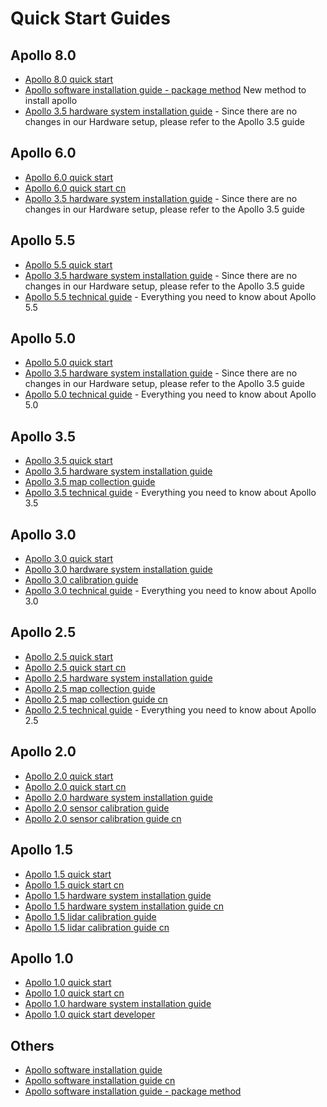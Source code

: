 # Quick Start Guides

## Apollo 8.0

- [Apollo 8.0 quick start](./apollo_8_0_quick_start.md)
- [Apollo software installation guide - package method](../01_Installation%20Instructions/apollo_software_installation_guide_package_method.md)
  New method to install apollo
- [Apollo 3.5 hardware system installation guide](../10Hardware%20Integration%20and%20Calibration/%E8%BD%A6%E8%BE%86%E9%9B%86%E6%88%90/%E7%A1%AC%E4%BB%B6%E5%AE%89%E8%A3%85hardware%20installation/apollo_3_5_hardware_system_installation_guide.md) -
  Since there are no changes in our Hardware setup, please refer to the Apollo
  3.5 guide

## Apollo 6.0

- [Apollo 6.0 quick start](./apollo_6_0_quick_start.md)
- [Apollo 6.0 quick start cn](./apollo_6_0_quick_start_cn.md)
- [Apollo 3.5 hardware system installation guide](../10Hardware%20Integration%20and%20Calibration/%E8%BD%A6%E8%BE%86%E9%9B%86%E6%88%90/%E7%A1%AC%E4%BB%B6%E5%AE%89%E8%A3%85hardware%20installation/apollo_3_5_hardware_system_installation_guide.md) -
  Since there are no changes in our Hardware setup, please refer to the Apollo
  3.5 guide

## Apollo 5.5

- [Apollo 5.5 quick start](./apollo_5_5_quick_start.md)
- [Apollo 3.5 hardware system installation guide](../10Hardware%20Integration%20and%20Calibration/%E8%BD%A6%E8%BE%86%E9%9B%86%E6%88%90/%E7%A1%AC%E4%BB%B6%E5%AE%89%E8%A3%85hardware%20installation/apollo_3_5_hardware_system_installation_guide.md) -
  Since there are no changes in our Hardware setup, please refer to the Apollo
  3.5 guide
- [Apollo 5.5 technical guide](../14_Others/%E7%89%88%E6%9C%AC%E4%BB%8B%E7%BB%8D/apollo_5.5_technical_tutorial.md) -
  Everything you need to know about Apollo 5.5

## Apollo 5.0

- [Apollo 5.0 quick start](./apollo_5_0_quick_start.md)
- [Apollo 3.5 hardware system installation guide](../10Hardware%20Integration%20and%20Calibration/%E8%BD%A6%E8%BE%86%E9%9B%86%E6%88%90/%E7%A1%AC%E4%BB%B6%E5%AE%89%E8%A3%85hardware%20installation/apollo_3_5_hardware_system_installation_guide.md) -
  Since there are no changes in our Hardware setup, please refer to the Apollo
  3.5 guide
- [Apollo 5.0 technical guide](../14_Others/%E7%89%88%E6%9C%AC%E4%BB%8B%E7%BB%8D/apollo_5.0_technical_tutorial.md) -
  Everything you need to know about Apollo 5.0

## Apollo 3.5

- [Apollo 3.5 quick start](./apollo_3_5_quick_start.md)
- [Apollo 3.5 hardware system installation guide](../10Hardware%20Integration%20and%20Calibration/%E8%BD%A6%E8%BE%86%E9%9B%86%E6%88%90/%E7%A1%AC%E4%BB%B6%E5%AE%89%E8%A3%85hardware%20installation/apollo_3_5_hardware_system_installation_guide.md)
- [Apollo 3.5 map collection guide](../12_Map%20acquisition/apollo_3_5_map_collection_guidelines.md)
- [Apollo 3.5 technical guide](../14_Others/%E7%89%88%E6%9C%AC%E4%BB%8B%E7%BB%8D/apollo_3.5_technical_tutorial.md) -
  Everything you need to know about Apollo 3.5

## Apollo 3.0

- [Apollo 3.0 quick start](./apollo_3_0_quick_start.md)
- [Apollo 3.0 hardware system installation guide](../10Hardware%20Integration%20and%20Calibration/%E8%BD%A6%E8%BE%86%E9%9B%86%E6%88%90/%E7%A1%AC%E4%BB%B6%E5%AE%89%E8%A3%85hardware%20installation/apollo_3_0_hardware_system_installation_guide.md)
- [Apollo 3.0 calibration guide](../06_Perception/multiple_lidar_gnss_calibration_guide.md)
- [Apollo 3.0 technical guide](../14_Others/%E7%89%88%E6%9C%AC%E4%BB%8B%E7%BB%8D/apollo_3.0_technical_tutorial.md) -
  Everything you need to know about Apollo 3.0

## Apollo 2.5

- [Apollo 2.5 quick start](./apollo_2_5_quick_start.md)
- [Apollo 2.5 quick start cn](./apollo_2_5_quick_start_cn.md)
- [Apollo 2.5 hardware system installation guide](../10Hardware%20Integration%20and%20Calibration/%E8%BD%A6%E8%BE%86%E9%9B%86%E6%88%90/%E7%A1%AC%E4%BB%B6%E5%AE%89%E8%A3%85hardware%20installation/apollo_2_5_hardware_system_installation_guide_v1.md)
- [Apollo 2.5 map collection guide](../12_Map%20acquisition/apollo_2_5_map_collection_guide.md)
- [Apollo 2.5 map collection guide cn](../12_Map%20acquisition/apollo_2_5_map_collection_guide_cn.md)
- [Apollo 2.5 technical guide](../14_Others/%E7%89%88%E6%9C%AC%E4%BB%8B%E7%BB%8D/apollo_2.5_technical_tutorial.md) -
  Everything you need to know about Apollo 2.5

## Apollo 2.0

- [Apollo 2.0 quick start](./apollo_2_0_quick_start.md)
- [Apollo 2.0 quick start cn](./apollo_2_0_quick_start_cn.md)
- [Apollo 2.0 hardware system installation guide](../10Hardware%20Integration%20and%20Calibration/%E8%BD%A6%E8%BE%86%E9%9B%86%E6%88%90/%E7%A1%AC%E4%BB%B6%E5%AE%89%E8%A3%85hardware%20installation/apollo_2_0_hardware_system_installation_guide_v1.md)
- [Apollo 2.0 sensor calibration guide](../10Hardware%20Integration%20and%20Calibration/%E4%BC%A0%E6%84%9F%E5%99%A8%E6%A0%87%E5%AE%9A/apollo_2_0_sensor_calibration_guide.md)
- [Apollo 2.0 sensor calibration guide cn](../10Hardware%20Integration%20and%20Calibration/%E4%BC%A0%E6%84%9F%E5%99%A8%E6%A0%87%E5%AE%9A/apollo_2_0_sensor_calibration_guide_cn.md)

## Apollo 1.5

- [Apollo 1.5 quick start](./apollo_1_5_quick_start.md)
- [Apollo 1.5 quick start cn](./apollo_1_5_quick_start_cn.md)
- [Apollo 1.5 hardware system installation guide](../10Hardware%20Integration%20and%20Calibration/%E8%BD%A6%E8%BE%86%E9%9B%86%E6%88%90/%E7%A1%AC%E4%BB%B6%E5%AE%89%E8%A3%85hardware%20installation/apollo_1_5_hardware_system_installation_guide.md)
- [Apollo 1.5 hardware system installation guide cn](../10Hardware%20Integration%20and%20Calibration/%E8%BD%A6%E8%BE%86%E9%9B%86%E6%88%90/%E7%A1%AC%E4%BB%B6%E5%AE%89%E8%A3%85hardware%20installation/apollo_1_5_hardware_system_installation_guide_cn.md)
- [Apollo 1.5 lidar calibration guide](../10Hardware%20Integration%20and%20Calibration/%E4%BC%A0%E6%84%9F%E5%99%A8%E6%A0%87%E5%AE%9A/apollo_lidar_imu_calibration_guide.md)
- [Apollo 1.5 lidar calibration guide cn](../10Hardware%20Integration%20and%20Calibration/%E4%BC%A0%E6%84%9F%E5%99%A8%E6%A0%87%E5%AE%9A/apollo_1_5_lidar_calibration_guide_cn.md)

## Apollo 1.0

- [Apollo 1.0 quick start](./apollo_1_0_quick_start.md)
- [Apollo 1.0 quick start cn](./apollo_1_0_quick_start_cn.md)
- [Apollo 1.0 hardware system installation guide](../10Hardware%20Integration%20and%20Calibration/%E8%BD%A6%E8%BE%86%E9%9B%86%E6%88%90/%E7%A1%AC%E4%BB%B6%E5%AE%89%E8%A3%85hardware%20installation/apollo_1_0_hardware_system_installation_guide.md)
- [Apollo 1.0 quick start developer](../02_Quick%20Start/apollo_1_0_quick_start_developer.md)

## Others

- [Apollo software installation guide](../01_Installation%20Instructions/apollo_software_installation_guide.md)
- [Apollo software installation guide cn](../01_Installation%20Instructions/apollo_software_installation_guide_cn.md)
- [Apollo software installation guide - package method](../01_Installation%20Instructions/apollo_software_installation_guide_package_method.md)
